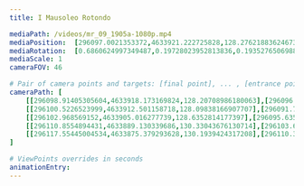 ```yaml
---
title: I Mausoleo Rotondo

mediaPath: /videos/mr_09_1905a-1080p.mp4
mediaPosition:  [296097.0021353372,4633921.222725828,128.27621883624673]
mediaRotation:  [0.6860624997349487,0.19728023952813836,0.1935276506988402,0.6730124827699271]
mediaScale: 1
cameraFOV: 46

# Pair of camera points and targets: [final point], ... , [entrance point]
cameraPath: [
    [[296098.91405305604,4633918.173169824,128.20708986180063],[296096.6866271612,4633921.725969165,128.28762662666776]],
    [[296100.5226523999,4633912.501158718,128.09838166907707],[296091.7596961872,4633926.478290402,128.41522280200874]],
    [[296102.968569152,4633905.016277739,128.6352814177397],[296095.6357644681,4633919.786108885,129.2115308273205]],
    [[296110.8554894431,4633889.130339686,130.33043676130714],[296103.6295143943,4633903.963195351,130.4776692468356]],
    [[296117.55445004534,4633875.379293628,130.1939424317208],[296110.32847499655,4633890.212149293,130.34117491724928]]
]

# ViewPoints overrides in seconds
animationEntry:
---
```

